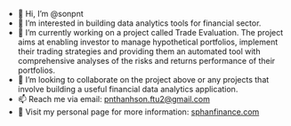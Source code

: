 <!--
**sonpnt/sonpnt** is a ✨ _special_ ✨ repository because its `README.md` (this file) appears on your GitHub profile.

Here are some ideas to get you started:

- 🔭 I’m currently working on ...
- 🌱 I’m currently learning ...
- 👯 I’m looking to collaborate on ...
- 🤔 I’m looking for help with ...
- 💬 Ask me about ...
- 📫 How to reach me: ...
- 😄 Pronouns: ...
- ⚡ Fun fact: ...
-->
- 👋 Hi, I’m @sonpnt
- 👀 I’m interested in building data analytics tools for financial sector.
- 🌱 I’m currently working on a project called Trade Evaluation. The project aims at enabling investor to manage hypothetical portfolios, implement their trading strategies and providing them an automated tool with comprehensive analyses of the risks and returns performance of their portfolios.
- 💞️ I’m looking to collaborate on the project above or any projects that involve building a useful financial data analytics application.
- 📫 Reach me via email: pnthanhson.ftu2@gmail.com
- 💬 Visit my personal page for more information: [sphanfinance.com](sphanfinance.com/aboutme)

<!---
sonpnt/sonpnt is a ✨ special ✨ repository because its `README.md` (this file) appears on your GitHub profile.
You can click the Preview link to take a look at your changes.
--->
